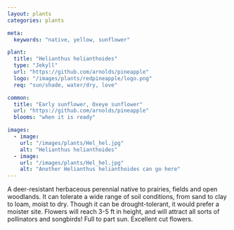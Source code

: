 ```yaml
---
layout: plants
categories: plants

meta:
  keywords: "native, yellow, sunflower"

plant:
  title: "Helianthus helianthoides"
  type: "Jekyll" 
  url: "https://github.com/arnolds/pineapple"
  logo: "/images/plants/redpineapple/logo.png"
  req: "sun/shade, water/dry, love"

common:
  title: "Early sunflower, Oxeye sunflower"
  url: "https://github.com/arnolds/pineapple"
  blooms: "when it is ready"

images:
  - image:
    url: "/images/plants/Hel_hel.jpg"
    alt: "Helianthus helianthoides"
  - image:
    url: "/images/plants/Hel_hel.jpg"
    alt: "Another Helianthus helianthoides can go here"
---
```

<!-- plant:type = on "menu page" lists a tid-bit, could use for some category -->

A deer-resistant herbaceous perennial native to prairies, fields and open woodlands.  It can tolerate a wide range of soil conditions, from sand to clay to loam, moist to dry.  Though it can be drought-tolerant, it would prefer a moister site.  Flowers will reach 3-5 ft in height, and will attract all sorts of pollinators and songbirds!  Full to part sun.  Excellent cut flowers. 


